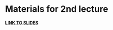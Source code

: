 # Materials for 2nd lecture 

[__LINK TO SLIDES__](https://docs.google.com/presentation/d/1_yekoTv_CHRgz6vsT57RMDESHjlnbGQvq8tYCxKLyW0/edit?usp=sharing)
